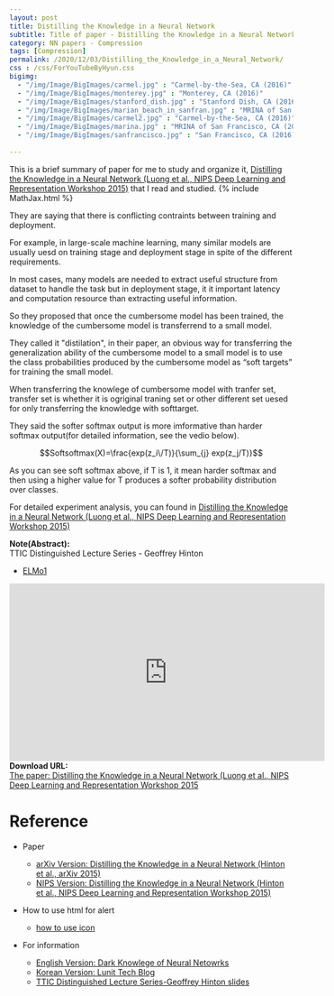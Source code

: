 ```yaml
---
layout: post
title: Distilling the Knowledge in a Neural Network
subtitle: Title of paper - Distilling the Knowledge in a Neural Network
category: NN papers - Compression
tags: [Compression]
permalink: /2020/12/03/Distilling_the_Knowledge_in_a_Neural_Network/
css : /css/ForYouTubeByHyun.css
bigimg: 
  - "/img/Image/BigImages/carmel.jpg" : "Carmel-by-the-Sea, CA (2016)"
  - "/img/Image/BigImages/monterey.jpg" : "Monterey, CA (2016)"
  - "/img/Image/BigImages/stanford_dish.jpg" : "Stanford Dish, CA (2016)"
  - "/img/Image/BigImages/marian_beach_in_sanfran.jpg" : "MRINA of San Francisco, CA (2016)"
  - "/img/Image/BigImages/carmel2.jpg" : "Carmel-by-the-Sea, CA (2016)"
  - "/img/Image/BigImages/marina.jpg" : "MRINA of San Francisco, CA (2016)"
  - "/img/Image/BigImages/sanfrancisco.jpg" : "San Francisco, CA (2016)"
  
---
```


This is a brief summary of paper for me to study and organize it, [Distilling the Knowledge in a Neural Network (Luong et al., NIPS Deep Learning and Representation Workshop 2015)](https://research.google/pubs/pub44873/) that I read and studied. 
{% include MathJax.html %}

They are saying that there is conflicting contraints between training and deployment. 

For example, in large-scale machine learning, many similar models are usually uesd on training stage and deployment stage in spite of the different requirements. 

In most cases, many models are needed to extract useful structure from dataset to handle the task but in deployment stage, it it important latency and computation resource than extracting useful information. 

So they proposed that once the cumbersome model has been trained, the knowledge of the cumbersome model is transferrend to a small model.

They called it "distilation", in their paper, an obvious way for transferring the generalization ability of the cumbersome model to a small model is to use the class probabilities produced by the cumbersome model as “soft targets” for training the small model.

When transferring the knowlege of cumbersome model with tranfer set, transfer set is whether it is ogriginal traning set or other different set uesed for only transferring the knowledge with softtarget.

They said the softer softmax output is more imformative than harder softmax output(for detailed information, see the vedio below).

$$Softsoftmax(X)=\frac{exp(z_i\/T)}{\sum_{j} exp(z_j/T)}$$

As you can see soft softmax above, if T is 1, it mean harder softmax and then using a higher value for T produces a softer probability distribution over classes.

For detailed experiment analysis, you can found in [Distilling the Knowledge in a Neural Network (Luong et al., NIPS Deep Learning and Representation Workshop 2015)](https://research.google/pubs/pub44873/)

<div class="alert alert-info" role="alert"><i class="fa fa-info-circle"></i> <b>Note(Abstract): </b>

</div>
   
<div id="tutorial-section">

  <div id="tutorial-title">TTIC Distinguished Lecture Series - Geoffrey Hinton</div>

  <ul class="nav nav-pills">
    <li class="active"><a data-toggle="tab" href="dark_knowledge">ELMo1</a></li>
  </ul>

  <div class="tab-content">
    <div id="dark_knowledge" class="tab-pane fade in active">
      <iframe width="560" height="315" src="https://www.youtube.com/embed/EK61htlw8hY" frameborder="0" allow="accelerometer; autoplay; clipboard-write; encrypted-media; gyroscope; picture-in-picture" allowfullscreen></iframe>
    </div>
  </div>
</div>
    
    
<div class="alert alert-success" role="alert"><i class="fa fa-paperclip fa-lg"></i> <b>Download URL: </b><br>
  <a href="https://research.google/pubs/pub44873/">The paper: Distilling the Knowledge in a Neural Network (Luong et al., NIPS Deep Learning and Representation Workshop 2015</a>
</div>

# Reference 

- Paper 
  - [arXiv Version: Distilling the Knowledge in a Neural Network (Hinton et al., arXiv 2015)](https://arxiv.org/abs/1503.02531v1)
  - [NIPS Version: Distilling the Knowledge in a Neural Network (Hinton et al., NIPS Deep Learning and Representation Workshop 2015)](https://research.google/pubs/pub44873/)
  
- How to use html for alert
  - [how to use icon](http://idratherbewriting.com/documentation-theme-jekyll/mydoc_icons.html)
   
- For information 
  - [English Version: Dark Knowlege of Neural Netowrks](https://medium.com/analytics-vidhya/knowledge-distillation-dark-knowledge-of-neural-network-9c1dfb418e6a)
  - [Korean Version: Lunit Tech Blog](https://blog.lunit.io/2018/03/22/distilling-the-knowledge-in-a-neural-network-nips-2014-workshop/)
  - [TTIC Distinguished Lecture Series-Geoffrey Hinton slides](https://www.ttic.edu/dl/dark14.pdf)

